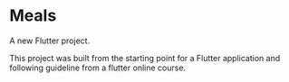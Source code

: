 # Meals

A new Flutter project.

This project was built from the starting point for a Flutter application and following guideline from a flutter online course.
